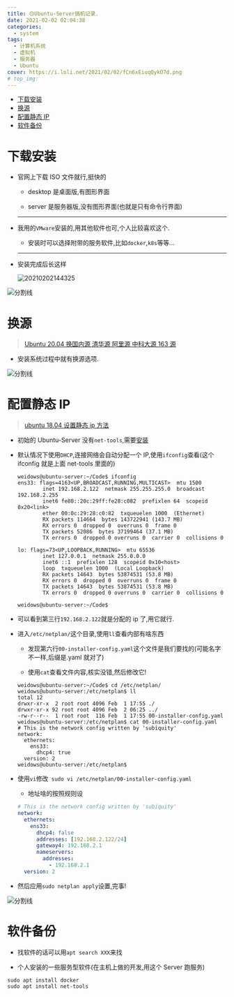 ```yaml
---
title: 🟡Ubuntu-Server搞机记录.
date: 2021-02-02 02:04:38
categories:
  - system
tags:
  - 计算机系统
  - 虚拟机
  - 服务器
  - Ubuntu
cover: https://i.loli.net/2021/02/02/fCn6xEiuqQykO7d.png
# top_img:
---
```


<!--
 * @?: *********************************************************************
 * @Author: Weidows
 * @Date: 2021-02-02 02:04:38
 * @LastEditors: Weidows
 * @LastEditTime: 2021-02-13 17:20:06
 * @FilePath: \Weidowsd:\Game\Github\Blog-private\source\_posts\system\virtual-server.md
 * @Description:
 * @!: *********************************************************************
-->

- [下载安装](#下载安装)
- [换源](#换源)
- [配置静态 IP](#配置静态-ip)
- [软件备份](#软件备份)

# 下载安装

- 官网上下载 ISO 文件就行,挺快的

  - desktop 是桌面版,有图形界面

  - server 是服务器版,没有图形界面(也就是只有命令行界面)

  ***

- 我用的`VMware`安装的,用其他软件也可,个人比较喜欢这个.

  - 安装时可以选择附带的服务软件,比如`docker`,`k8s`等等...

  ***

- 安装完成后长这样

  <img src="https://i.loli.net/2021/02/02/en8lrzMPTpSN3wj.png" alt="20210202144325" />

![分割线](https://cdn.jsdelivr.net/gh/Weidows/Images/img/divider.png)

# 换源

> [Ubuntu 20.04 换国内源 清华源 阿里源 中科大源 163 源](https://blog.csdn.net/xiangxianghehe/article/details/105688062)

- 安装系统过程中就有换源选项.

![分割线](https://cdn.jsdelivr.net/gh/Weidows/Images/img/divider.png)

# 配置静态 IP

> [ubuntu 18.04 设置静态 ip 方法](https://www.cnblogs.com/yaohong/p/11593989.html)

- 初始的 Ubuntu-Server 没有`net-tools`,需要[安装](#软件备份)

- 默认情况下使用`DHCP`,连接网络会自动分配一个 IP,使用`ifconfig`查看(这个 ifconfig 就是上面 net-tools 里面的)

  ```
  weidows@ubuntu-server:~/Code$ ifconfig
  ens33: flags=4163<UP,BROADCAST,RUNNING,MULTICAST>  mtu 1500
          inet 192.168.2.122  netmask 255.255.255.0  broadcast 192.168.2.255
          inet6 fe80::20c:29ff:fe28:c082  prefixlen 64  scopeid 0x20<link>
          ether 00:0c:29:28:c0:82  txqueuelen 1000  (Ethernet)
          RX packets 114664  bytes 143722941 (143.7 MB)
          RX errors 0  dropped 0  overruns 0  frame 0
          TX packets 52086  bytes 37199464 (37.1 MB)
          TX errors 0  dropped 0 overruns 0  carrier 0  collisions 0

  lo: flags=73<UP,LOOPBACK,RUNNING>  mtu 65536
          inet 127.0.0.1  netmask 255.0.0.0
          inet6 ::1  prefixlen 128  scopeid 0x10<host>
          loop  txqueuelen 1000  (Local Loopback)
          RX packets 14643  bytes 53874531 (53.8 MB)
          RX errors 0  dropped 0  overruns 0  frame 0
          TX packets 14643  bytes 53874531 (53.8 MB)
          TX errors 0  dropped 0 overruns 0  carrier 0  collisions 0

  weidows@ubuntu-server:~/Code$
  ```

- 可以看到第三行`192.168.2.122`就是分配的 ip 了,用它就行.

- 进入`/etc/netplan/`这个目录,使用`ll`查看内部有啥东西

  - 发现第六行`00-installer-config.yaml`这个文件是我们要找的(可能名字不一样,后缀是.yaml 就对了)

  - 使用`cat`查看文件内容,核实没错,然后修改它!

  ```
  weidows@ubuntu-server:~/Code$ cd /etc/netplan/
  weidows@ubuntu-server:/etc/netplan$ ll
  total 12
  drwxr-xr-x  2 root root 4096 Feb  1 17:55 ./
  drwxr-xr-x 92 root root 4096 Feb  2 06:25 ../
  -rw-r--r--  1 root root  116 Feb  1 17:55 00-installer-config.yaml
  weidows@ubuntu-server:/etc/netplan$ cat 00-installer-config.yaml
  # This is the network config written by 'subiquity'
  network:
    ethernets:
      ens33:
        dhcp4: true
    version: 2
  weidows@ubuntu-server:/etc/netplan$
  ```

- 使用`vi`修改` sudo vi /etc/netplan/00-installer-config.yaml`

  - 地址啥的按照规则设

  ```yaml
  # This is the network config written by 'subiquity'
  network:
    ethernets:
      ens33:
        dhcp4: false
        addresses: [192.168.2.122/24]
        gateway4: 192.168.2.1
        nameservers:
          addresses:
            - 192.168.2.1
    version: 2
  ```

- 然后应用`sudo netplan apply`设置,完事!

![分割线](https://cdn.jsdelivr.net/gh/Weidows/Images/img/divider.png)

# 软件备份

- 找软件的话可以用`apt search XXX`来找

- 个人安装的一些服务型软件(在主机上做的开发,用这个 Server 跑服务)

```
sudo apt install docker
sudo apt install net-tools
```
